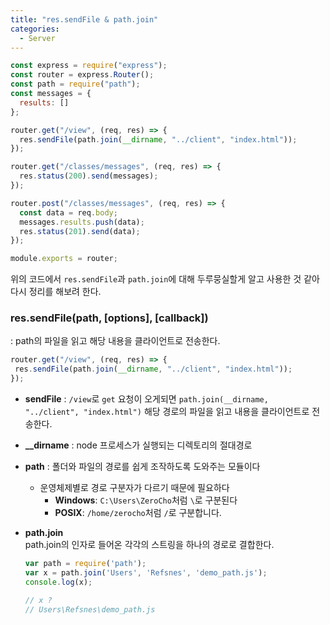 ```yaml
---
title: "res.sendFile & path.join"
categories:
  - Server
---
```


```js
const express = require("express");
const router = express.Router();
const path = require("path");
const messages = {
  results: []
};

router.get("/view", (req, res) => {
  res.sendFile(path.join(__dirname, "../client", "index.html"));
});

router.get("/classes/messages", (req, res) => {
  res.status(200).send(messages);
});

router.post("/classes/messages", (req, res) => {
  const data = req.body;
  messages.results.push(data);
  res.status(201).send(data);
});

module.exports = router;
```

위의 코드에서 `res.sendFile`과 `path.join`에 대해 두루뭉실할게 알고 사용한 것 같아 다시 정리를 해보려 한다.

### res.sendFile(path, [options], [callback])

 : path의 파일을 읽고 해당 내용을 클라이언트로 전송한다.
 
 ```js
router.get("/view", (req, res) => {
  res.sendFile(path.join(__dirname, "../client", "index.html"));
});
```

- **sendFile** : `/view`로 `get` 요청이 오게되면 `path.join(__dirname, "../client", "index.html")` 해당 경로의 파일을 읽고 내용을 클라이언트로 전송한다.
- **__dirname** : node 프로세스가 실행되는 디렉토리의 절대경로
- **path** : 폴더와 파일의 경로를 쉽게 조작하도록 도와주는 모듈이다
  - 운영체제별로 경로 구분자가 다르기 때문에 필요하다
      - **Windows**: `C:\Users\ZeroCho`처럼 `\`로 구분된다
      - **POSIX**: `/home/zerocho`처럼 `/`로 구분합니다.  
- **path.join**  
  path.join의 인자로 들어온 각각의 스트링을 하나의 경로로 결합한다. 
	
  ```js
  var path = require('path');
  var x = path.join('Users', 'Refsnes', 'demo_path.js');
  console.log(x);

  // x ?
  // Users\Refsnes\demo_path.js
  ```
